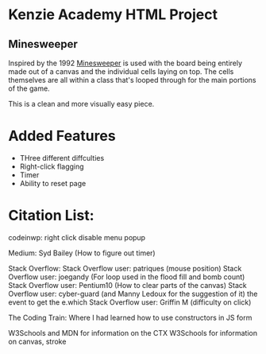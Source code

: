 # Kenzie Academy HTML Project

## Minesweeper

Inspired by the 1992 [Minesweeper](https://en.wikipedia.org/wiki/Minesweeper_(video_game)) is used with the board being entirely made out of a canvas and the individual cells laying on top. The cells themselves are all within a class that's looped through for the main portions of the game. 

This is a clean and more visually easy piece.

# Added Features
- THree different diffculties
- Right-click flagging
- Timer
- Ability to reset page

# Citation List:
codeinwp: right click disable menu popup

Medium: Syd Bailey (How to figure out timer)

Stack Overflow:
Stack Overflow user: patriques (mouse position)
Stack Overflow user: joegandy (For loop used in the flood fill and bomb count)
Stack Overflow user: Pentium10 (How to clear parts of the canvas)
Stack Overflow user: cyber-guard (and Manny Ledoux for the suggestion of it) the event to get the e.which
Stack Overflow user: Griffin M (difficulty on click)

The Coding Train: Where I had learned how to use constructors in JS form

W3Schools and MDN for information on the CTX
W3Schools for information on canvas, stroke
